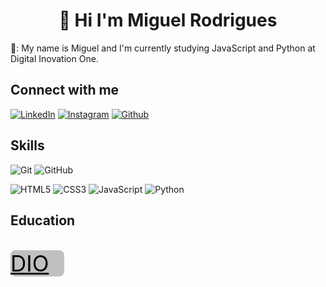 <h1 align="center"> 👋 Hi I'm Miguel Rodrigues</h1>

📝: My name is Miguel and I'm currently studying JavaScript and Python at Digital Inovation One.

## Connect with me

[![LinkedIn](https://img.shields.io/badge/LinkedIn-000?style=for-the-badge&logo=linkedin&logoColor=0E76A8)](https://www.linkedin.com/in/miguel-rodrigues-5220aa22a/) [![Instagram](https://img.shields.io/badge/Instagram-C0C0C0?style=for-the-badge&logo=instagram&logoColor=FF007F)](https://www.instagram.com/mrlolenergy/) [![Github](https://img.shields.io/badge/GitHub-000?style=for-the-badge&logo=github)](https://github.com/MrLoLEnergy)

## Skills

![Git](https://img.shields.io/badge/git-C0C0C0?style=for-the-badge&logo=git) ![GitHub](https://img.shields.io/badge/github-000?style=for-the-badge&logo=github)

![HTML5](https://img.shields.io/badge/HTML5-C0C0C0?style=for-the-badge&logo=html5) ![CSS3](https://img.shields.io/badge/CSS3-000?style=for-the-badge&logo=css3&logoColor=264CE4) ![JavaScript](https://img.shields.io/badge/JavaScript-C0C0C0?style=for-the-badge&logo=javascript)
![Python](https://img.shields.io/badge/Python-000?style=for-the-badge&logo=python)

## Education

<div>
  <a href="https://www.dio.me/">
    <p style="color: black; font-size:35px; border-radius: 8px; background-color: #C0C0C0; margin-inline: 0% 83%;">DIO<img src="https://hermes.digitalinnovation.one/assets/diome/logo-minimized.png" alt="Digital Inovation One" style="width: 40px; text-align:center;
    
  </a>

  </p>

</div>
